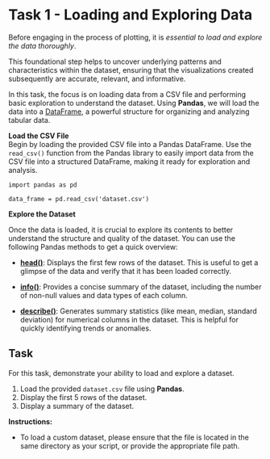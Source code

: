 # Task 1 - Loading and Exploring Data

Before engaging in the process of plotting, 
it is *essential to load and explore the data thoroughly*. 

This foundational step helps to uncover underlying patterns and characteristics within the dataset,
ensuring that the visualizations created subsequently are accurate, relevant, and informative.

In this task, the focus is on loading data from a CSV file and performing basic exploration to understand the dataset. Using **Pandas**, we will load the data into a [DataFrame](https://pandas.pydata.org/docs/reference/api/pandas.DataFrame.html), a powerful structure for organizing and analyzing tabular data.

**Load the CSV File**  
   Begin by loading the provided CSV file into a Pandas DataFrame. 
   Use the `read_csv()` function from the Pandas library to easily import data from the CSV file into a structured DataFrame, making it ready for exploration and analysis.

   ```
   import pandas as pd

   data_frame = pd.read_csv('dataset.csv')
   ```
   
**Explore the Dataset**

   Once the data is loaded, it is crucial to explore its contents to better understand the structure and quality of the dataset. You can use the following Pandas methods to get a quick overview:

- **[head()](https://pandas.pydata.org/docs/reference/api/pandas.DataFrame.head.html#pandas.DataFrame.head)**: Displays the first few rows of the dataset. This is useful to get a glimpse of the data and verify that it has been loaded correctly.

- **[info()](https://pandas.pydata.org/docs/reference/api/pandas.DataFrame.info.html#pandas.DataFrame.info)**: Provides a concise summary of the dataset, including the number of non-null values and data types of each column.

- **[describe()](https://pandas.pydata.org/docs/reference/api/pandas.DataFrame.describe.html#pandas.DataFrame.describe)**: Generates summary statistics (like mean, median, standard deviation) for numerical columns in the dataset. This is helpful for quickly identifying trends or anomalies.


## Task

For this task, demonstrate your ability to load and explore a dataset.

1. Load the provided `dataset.csv` file using **Pandas**.
2. Display the first 5 rows of the dataset.
3. Display a summary of the dataset.

**Instructions:**
- To load a custom dataset, please ensure that the file is located in the same directory as your script, or provide the appropriate file path.